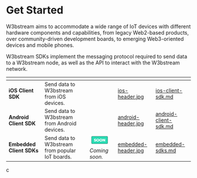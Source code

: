 # Get Started

W3bstream aims to accommodate a wide range of IoT devices with different hardware components and capabilities, from legacy Web2-based products, over community-driven development boards, to emerging Web3-oriented devices and mobile phones.

W3bstream SDKs implement the messaging protocol required to send data to a W3bstream node,  as well as the API to interact with the W3bstream network.

<table data-view="cards"><thead><tr><th></th><th></th><th></th><th data-hidden data-card-cover data-type="files"></th><th data-hidden data-card-target data-type="content-ref"></th></tr></thead><tbody><tr><td><strong>iOS Client SDK</strong></td><td>Send data to W3bstream from iOS devices.</td><td></td><td><a href="../.gitbook/assets/ios-header.jpg">ios-header.jpg</a></td><td><a href="../client-sdks/ios-client-sdk.md">ios-client-sdk.md</a></td></tr><tr><td><strong>Android Client SDK</strong></td><td>Send data to W3bstream from Android devices.</td><td></td><td><a href="../.gitbook/assets/android-header.jpg">android-header.jpg</a></td><td><a href="../client-sdks/android-client-sdk.md">android-client-sdk.md</a></td></tr><tr><td><strong>Embedded Client SDKs</strong></td><td>Send data to W3bstream from popular IoT boards.</td><td><img src="../.gitbook/assets/image (7) (2).png" alt="" data-size="line"><em>Coming soon.</em></td><td><a href="../.gitbook/assets/embedded-header.jpg">embedded-header.jpg</a></td><td><a href="../client-sdks/embedded-sdks.md">embedded-sdks.md</a></td></tr></tbody></table>



c
